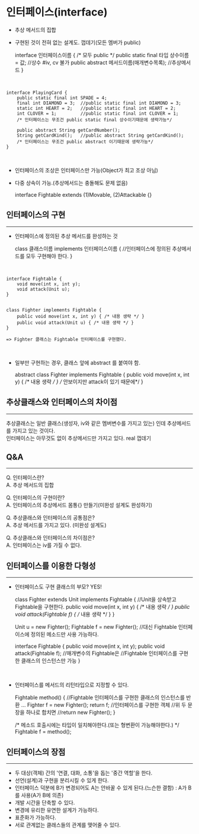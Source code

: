 인터페이스(interface)
=========================

* 추상 메서드의 집합
* 구현된 것이 전혀 없는 설계도. 껍데기(모든 멤버가 public)

    
    interface 인터페이스이름 {
        /* 모두 public */
        public static final 타입 상수이름 = 값; //상수 #iv, cv 불가
        public abstract 메서드이름(매개변수목록);  //추상메서드
    }
<br>

    interface PlayingCard {
        public static final int SPADE = 4;
        final int DIAMOND = 3;  //public static final int DIAMOND = 3;
        static int HEART = 2;   //public static final int HEART = 2;
        int CLOVER = 1;         //public static final int CLOVER = 1;   
        /* 인터페이스는 무조건 public static final 상수이기때문에 생략가능*/

        public abstract String getCardNumber();
        String getCardKind();   //public abstract String getCardKind();  
        /* 인터페이스는 무조건 public abstract 이기때문에 생략가능*/
    }
    
<br>  

* 인터페이스의 조상은 인터페이스만 가능(Object가 최고 조상 아님)
* 다중 상속이 가능.(추상메서드는 충돌해도 문제 없음)


    interface Fightable extends (1)Movable, (2)Attackable {}


인터페이스의 구현
---------
*****

* 인터페이스에 정의된 추상 메서드를 완성하는 것


    class 클래스이름 implements 인터페이스이름 {
        //인터페이스에 정의된 추상메서드를 모두 구현해야 한다.
    }

<br>

    interface Fightable {
        void move(int x, int y);
        void attack(Unit u);
    }


    class Fighter implements Fightable {
        public void move(int x, int y) { /* 내용 생략 */ }
        public void attack(Unit u) { /* 내용 생략 */ }
    }

    => Fighter 클래스는 Fightable 인터페이스를 구현했다.

<br>  

* 일부만 구현하는 경우, 클래스 앞에 abstract 를 붙여야 함.


    abstract class Fighter implements Fightable {
        public void move(int x, int y) { /* 내용 생략 */ }
        /* 안보이지만 attack이 있기 때문에*/
    }





추상클래스와 인터페이스의 차이점
---------
*****

추상클래스는 일반 클래스(생성자, iv와 같은 멤버변수를 가지고 있는) 인데 추상메서드를 가지고 있는 것이다.  
인터페이스는 아무것도 없이 추상메서드만 가지고 있다. real 껍데기



Q&A
---------
*****

Q. 인터페이스란?  
A. 추상 메서드의 집합  

Q. 인터페이스의 구현이란?  
A. 인터페이스의 추상메서드 몸통{} 만들기(미완성 설계도 완성하기)  

Q. 추상클래스와 인터페이스의 공통점은?  
A. 추상 메서드를 가지고 있다. (미완성 설계도)

Q. 추상클래스와 인터페이스의 차이점은?  
A. 인터페이스는 iv를 가질 수 없다. 






인터페이스를 이용한 다형성
----------
*****

* 인터페이스도 구현 클래스의 부모? YES!



    class Fighter extends Unit implements Fightable {
    //Unit을 상속받고 Fightable을 구현한다.
        public void move(int x, int y) { /* 내용 생략 */ }
        public void attack(Fightable f) { /* 내용 생략 */ }
    }

    Unit      u = new Fighter();
    Fightable f = new Fighter(); //대신 Fightable 인터페이스에 정의된 메소드만 사용 가능하다.

    interface Fightable {
        public void move(int x, int y); 
        public void attack(Fightable f); //매개변수의 Fightable은
                                         //Fightable 인터페이스를 구현한 클래스의 인스턴스만 가능
    }


<br>  

* 인터페이스를 메서드의 리턴타입으로 지정할 수 있다.


    Fightable method() {
    //Fightable 인터페이스를 구현한 클래스의 인스턴스를 반환
        ...
        Fighter f = new Fighter(); 
        return f;   //인터페이스를 구현한 객체
        //위 두 문장을 하나로 합치면
        //return new Fighter();
    }

    /* 메소드 호출시에는 타입이 일치해야한다.(또는 형변환이 가능해야한다.) */
    Fightable f = method();




인터페이스의 장점
---------
*****

* 두 대상(객체) 간의 '연결, 대화, 소통'을 돕는 '중간 역할'을 한다.
* 선언(설계)과 구현을 분리시킬 수 있게 한다.
* 인터페이스 덕분에 B가 변경되어도 A는 안바꿀 수 있게 된다.(느슨한 결함) : A가 B를 사용(A가 B에 의존)
* 개발 시간을 단축할 수 있다.
* 변경에 유리한 유연한 설계가 가능하다.
* 표준화가 가능하다.
* 서로 관계없는 클래스들의 관계를 맺어줄 수 있다.












